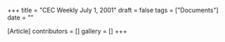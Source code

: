 +++
title = "CEC Weekly July 1, 2001"
draft = false
tags = ["Documents"]
date = ""

[Article]
contributors = []
gallery = []
+++